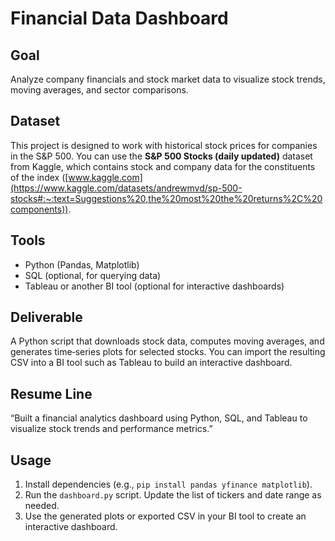 # Financial Data Dashboard

## Goal
Analyze company financials and stock market data to visualize stock trends, moving averages, and sector comparisons.

## Dataset
This project is designed to work with historical stock prices for companies in the S&P 500. You can use the **S&P 500 Stocks (daily updated)** dataset from Kaggle, which contains stock and company data for the constituents of the index ([www.kaggle.com](https://www.kaggle.com/datasets/andrewmvd/sp-500-stocks#:~:text=Suggestions%20,the%20most%20the%20returns%2C%20components)).

## Tools
- Python (Pandas, Matplotlib)
- SQL (optional, for querying data)
- Tableau or another BI tool (optional for interactive dashboards)

## Deliverable
A Python script that downloads stock data, computes moving averages, and generates time‑series plots for selected stocks. You can import the resulting CSV into a BI tool such as Tableau to build an interactive dashboard.

## Resume Line
“Built a financial analytics dashboard using Python, SQL, and Tableau to visualize stock trends and performance metrics.”

## Usage
1. Install dependencies (e.g., `pip install pandas yfinance matplotlib`).
2. Run the `dashboard.py` script. Update the list of tickers and date range as needed.
3. Use the generated plots or exported CSV in your BI tool to create an interactive dashboard.
